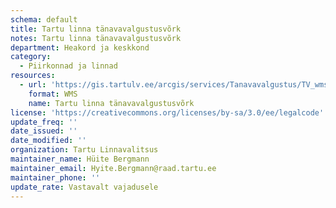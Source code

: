 ```yaml
---
schema: default
title: Tartu linna tänavavalgustusvõrk
notes: Tartu linna tänavavalgustusvõrk
department: Heakord ja keskkond
category:
  - Piirkonnad ja linnad
resources:
  - url: 'https://gis.tartulv.ee/arcgis/services/Tanavavalgustus/TV_wms/MapServer/WmsServer?version=1.3.0'
    format: WMS
    name: Tartu linna tänavavalgustusvõrk
license: 'https://creativecommons.org/licenses/by-sa/3.0/ee/legalcode'
update_freq: ''
date_issued: ''
date_modified: ''
organization: Tartu Linnavalitsus
maintainer_name: Hüite Bergmann
maintainer_email: Hyite.Bergmann@raad.tartu.ee
maintainer_phone: ''
update_rate: Vastavalt vajadusele
---
```

